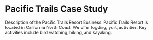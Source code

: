 # Pacific Trails Case Study

Description of the Pacific Trails Resort Business:
Pacific Trails Resort is located in California North Coast. We offer logding, yurt, activities. Key activities include bird watching, hiking, and kayaking.

